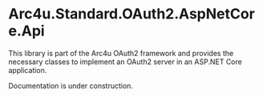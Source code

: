# Arc4u.Standard.OAuth2.AspNetCore.Api

This library is part of the Arc4u OAuth2 framework and provides the necessary classes to implement an OAuth2 server in an ASP.NET Core application.

Documentation is under construction.
